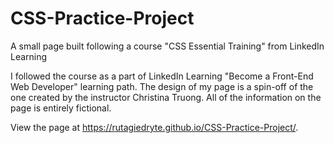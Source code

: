 # CSS-Practice-Project
A small page built following a course "CSS Essential Training" from LinkedIn Learning

I followed the course as a part of LinkedIn Learning "Become a Front-End Web Developer" learning path. The design of my page is a spin-off of the one created by the instructor Christina Truong. All of the information on the page is entirely fictional.

View the page at https://rutagiedryte.github.io/CSS-Practice-Project/.

